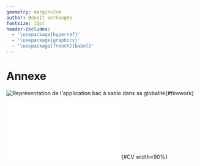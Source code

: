 ```yaml
---
geometry: margin=2cm
author: Benoît Verhaeghe
fontsize: 11pt
header-includes:
  - '\usepackage{hyperref}'
  - '\usepackage{graphicx}'
  - '\usepackage[french]{babel}'
---
```


# Annexe

![Représentation de l'application _bac à sable_ dans sa globalité](figures/firework.png){#firework}

![CV](cv/cv.pdf){#CV width=90%}